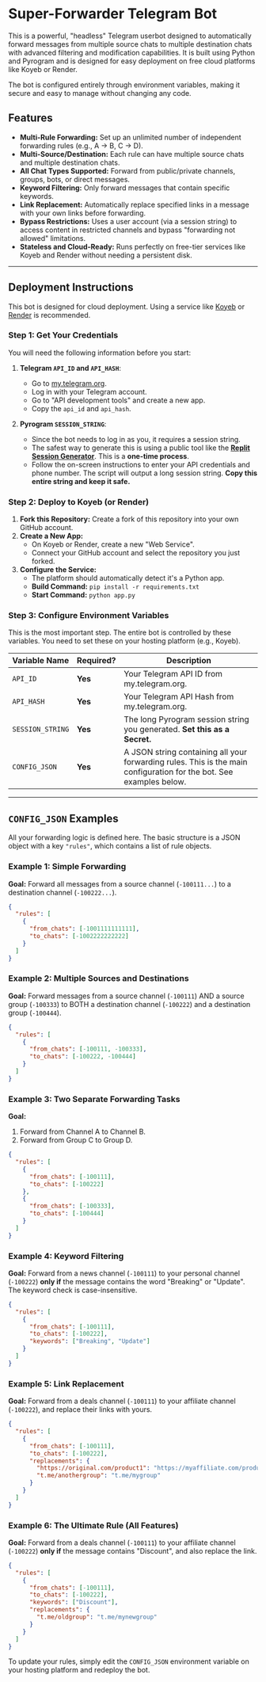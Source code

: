 # Super-Forwarder Telegram Bot

This is a powerful, "headless" Telegram userbot designed to automatically forward messages from multiple source chats to multiple destination chats with advanced filtering and modification capabilities. It is built using Python and Pyrogram and is designed for easy deployment on free cloud platforms like Koyeb or Render.

The bot is configured entirely through environment variables, making it secure and easy to manage without changing any code.

## Features

-   **Multi-Rule Forwarding:** Set up an unlimited number of independent forwarding rules (e.g., A -> B, C -> D).
-   **Multi-Source/Destination:** Each rule can have multiple source chats and multiple destination chats.
-   **All Chat Types Supported:** Forward from public/private channels, groups, bots, or direct messages.
-   **Keyword Filtering:** Only forward messages that contain specific keywords.
-   **Link Replacement:** Automatically replace specified links in a message with your own links before forwarding.
-   **Bypass Restrictions:** Uses a user account (via a session string) to access content in restricted channels and bypass "forwarding not allowed" limitations.
-   **Stateless and Cloud-Ready:** Runs perfectly on free-tier services like Koyeb and Render without needing a persistent disk.

---

## Deployment Instructions

This bot is designed for cloud deployment. Using a service like [Koyeb](https://www.koyeb.com/) or [Render](https://render.com/) is recommended.

### Step 1: Get Your Credentials

You will need the following information before you start:

1.  **Telegram `API_ID` and `API_HASH`**:
    -   Go to [my.telegram.org](https://my.telegram.org).
    -   Log in with your Telegram account.
    -   Go to "API development tools" and create a new app.
    -   Copy the `api_id` and `api_hash`.

2.  **Pyrogram `SESSION_STRING`**:
    -   Since the bot needs to log in as you, it requires a session string.
    -   The safest way to generate this is using a public tool like the **[Replit Session Generator](https://replit.com/@telegram_session/pyrogram)**. This is a **one-time process**.
    -   Follow the on-screen instructions to enter your API credentials and phone number. The script will output a long session string. **Copy this entire string and keep it safe.**

### Step 2: Deploy to Koyeb (or Render)

1.  **Fork this Repository:** Create a fork of this repository into your own GitHub account.
2.  **Create a New App:**
    -   On Koyeb or Render, create a new "Web Service".
    -   Connect your GitHub account and select the repository you just forked.
3.  **Configure the Service:**
    -   The platform should automatically detect it's a Python app.
    -   **Build Command:** `pip install -r requirements.txt`
    -   **Start Command:** `python app.py`

### Step 3: Configure Environment Variables

This is the most important step. The entire bot is controlled by these variables. You need to set these on your hosting platform (e.g., Koyeb).

| Variable Name     | Required? | Description                                                                                                                                                                                            |
| ----------------- | --------- | ------------------------------------------------------------------------------------------------------------------------------------------------------------------------------------------------------ |
| `API_ID`          | **Yes**   | Your Telegram API ID from my.telegram.org.                                                                                                                                                             |
| `API_HASH`        | **Yes**   | Your Telegram API Hash from my.telegram.org.                                                                                                                                                             |
| `SESSION_STRING`  | **Yes**   | The long Pyrogram session string you generated. **Set this as a Secret.**                                                                                                                                |
| `CONFIG_JSON`     | **Yes**   | A JSON string containing all your forwarding rules. This is the main configuration for the bot. See examples below.                                                                                      |

---

## `CONFIG_JSON` Examples

All your forwarding logic is defined here. The basic structure is a JSON object with a key `"rules"`, which contains a list of rule objects.

### Example 1: Simple Forwarding

**Goal:** Forward all messages from a source channel (`-100111...`) to a destination channel (`-100222...`).

```json
{
  "rules": [
    {
      "from_chats": [-1001111111111],
      "to_chats": [-1002222222222]
    }
  ]
}
```

### Example 2: Multiple Sources and Destinations

**Goal:** Forward messages from a source channel (`-100111`) AND a source group (`-100333`) to BOTH a destination channel (`-100222`) and a destination group (`-100444`).

```json
{
  "rules": [
    {
      "from_chats": [-100111, -100333],
      "to_chats": [-100222, -100444]
    }
  ]
}
```

### Example 3: Two Separate Forwarding Tasks

**Goal:**
1.  Forward from Channel A to Channel B.
2.  Forward from Group C to Group D.

```json
{
  "rules": [
    {
      "from_chats": [-100111],
      "to_chats": [-100222]
    },
    {
      "from_chats": [-100333],
      "to_chats": [-100444]
    }
  ]
}
```

### Example 4: Keyword Filtering

**Goal:** Forward from a news channel (`-100111`) to your personal channel (`-100222`) **only if** the message contains the word "Breaking" or "Update". The keyword check is case-insensitive.

```json
{
  "rules": [
    {
      "from_chats": [-100111],
      "to_chats": [-100222],
      "keywords": ["Breaking", "Update"]
    }
  ]
}
```

### Example 5: Link Replacement

**Goal:** Forward from a deals channel (`-100111`) to your affiliate channel (`-100222`), and replace their links with yours.

```json
{
  "rules": [
    {
      "from_chats": [-100111],
      "to_chats": [-100222],
      "replacements": {
        "https://original.com/product1": "https://myaffiliate.com/product1",
        "t.me/anothergroup": "t.me/mygroup"
      }
    }
  ]
}
```

### Example 6: The Ultimate Rule (All Features)

**Goal:** Forward from a deals channel (`-100111`) to your affiliate channel (`-100222`) **only if** the message contains "Discount", and also replace the link.

```json
{
  "rules": [
    {
      "from_chats": [-100111],
      "to_chats": [-100222],
      "keywords": ["Discount"],
      "replacements": {
        "t.me/oldgroup": "t.me/mynewgroup"
      }
    }
  ]
}
```

To update your rules, simply edit the `CONFIG_JSON` environment variable on your hosting platform and redeploy the bot.